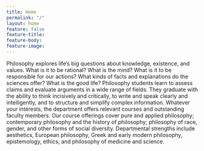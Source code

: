 ```yaml
---
title: Home
permalink: "/"
layout: home
feature: false
feature-title: 
feature-body: 
feature-image: 
---
```


Philosophy explores life’s big questions about knowledge, existence, and values. What is it to be rational? What is the mind? What is it to be responsible for our actions? What kinds of facts and explanations do the sciences offer? What is the good life? Philosophy students learn to assess claims and
evaluate arguments in a wide range of fields. They graduate with the ability to think incisively and critically, to write and speak clearly and intelligently, and to structure and simplify complex information. Whatever your interests, the department offers relevant
courses and outstanding faculty members. Our course offerings cover pure and applied philosophy; contemporary philosophy and the history of philosophy; philosophy of race, gender, and other forms of social diversity. Departmental strengths include aesthetics, European philosophy, Greek and
early modern philosophy, epistemology, ethics, and philosophy of medicine and science.
